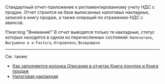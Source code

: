 ﻿Стандартный отчет-приложение к регламентированному учету НДС с продаж. Отчет строится на базе выписанных налоговых накладных, записей в книгу продаж, а также операций по отражению НДС с авансов.

!!!warning "Внимание!"
	В отчет выводятся только те накладные, статус которых находится в одном из перечисленных состояний: `Напечатано`, `Выгружено в e-Factura`, `Отправлено`, `Возвращено`

---

См. также:

- [Как заполняется колонка Описание в отчетах Книга покупок и Книга продаж](/faqaccounting#VATReports)
- [Налоговая накладная](/d/InvoiceRecord)